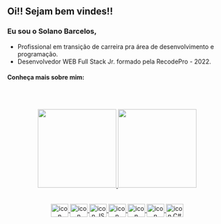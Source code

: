 ## Oi!! Sejam bem vindes!!

### Eu sou o Solano Barcelos,

- Profissional em transição de carreira pra área de desenvolvimento e programação. 
- Desenvolvedor WEB Full Stack Jr. formado pela RecodePro - 2022.

#### Conheça mais sobre mim:

<div>
  <a target="_blank" href="https://www.linkedin.com/in/solanobarcelos/" ><img target="_blank src="https://img.shields.io/badge/-   LinkedIn-%230077B5?style=for-the-badge&logo=linkedin&logoColor=white"></a>
</div>

##

<br>
<div align="center">
  <a href="https://github.com/SolanoBarcelos">
  <img height="180em" src="https://github-readme-stats.vercel.app/api?username=solanobarcelos&show_icons=true&theme=&include_all_commits=true&count_private=true"/>
  <img height="180em" src="https://github-readme-stats.vercel.app/api/top-langs/?username=solanobarcelos&layout=compact&langs_count=7&theme="/>
</div>
<br>  

</div>
<div align="center" style="display: inline_block"><br>
  <img align="center" alt="icon HTMl" height="30" width="40" src="https://cdn.jsdelivr.net/gh/devicons/devicon/icons/html5/html5-original.svg" />
  <img align="center" alt="icon CSS" height="30" width="40" src="https://cdn.jsdelivr.net/gh/devicons/devicon/icons/css3/css3-plain.svg" />
  <img align="center" alt=" icon JS" height="30" width="40" src="https://cdn.jsdelivr.net/gh/devicons/devicon/icons/javascript/javascript-original.svg" />
  <img align="center" alt=" icon React" height="30" width="40" src="https://cdn.jsdelivr.net/gh/devicons/devicon/icons/react/react-original.svg" />
  <img align="center" alt=" icon JAVA" height="30" width="40" src="https://cdn.jsdelivr.net/gh/devicons/devicon/icons/java/java-original.svg" />
  <img align="center" alt=" icon Spring" height="30" width="40" src="https://cdn.jsdelivr.net/gh/devicons/devicon/icons/spring/spring-original.svg" />
  <img align="center" alt=" icon C#" height="30" width="40" src="https://cdn.jsdelivr.net/gh/devicons/devicon/icons/csharp/csharp-original.svg" />
</div>

